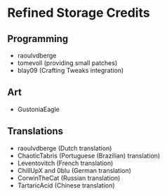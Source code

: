 # Refined Storage Credits

## Programming
- raoulvdberge
- tomevoll (providing small patches)
- blay09 (Crafting Tweaks integration)

## Art
- GustoniaEagle

## Translations
- raoulvdberge (Dutch translation)
- ChaoticTabris (Portuguese (Brazilian) translation)
- Leventovitch (French translation)
- ChillUpX and 0blu (German translation)
- CorwinTheCat (Russian translation)
- TartaricAcid (Chinese translation)

